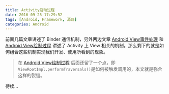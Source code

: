 ```yaml
---
title: Activity启动过程
date: 2016-09-25 17:29:52
tags: [Android, Framework, 源码]
categories: Android
---
```


前面几篇文章讲述了 Binder 通信机制，另外两边文章 [Android View事件处理](https://www.muzileecoding.com/android/Android-touchevent-process.html) 和 [Android View绘制过程](https://www.muzileecoding.com/android/Android-view-display.html) 讲述了 Activity 上 View 相关的机制。那么剩下的就是如何组合这些机制实现我们开发、使用所看到的现象。
>在 [Android View绘制过程](https://www.muzileecoding.com/android/Android-view-display.html) 后面还留了一个点，即`ViewRootImpl.performTraversals()`是如何被触发调用的，本文就是弥合这样的裂缝。

<!--more-->待续...
